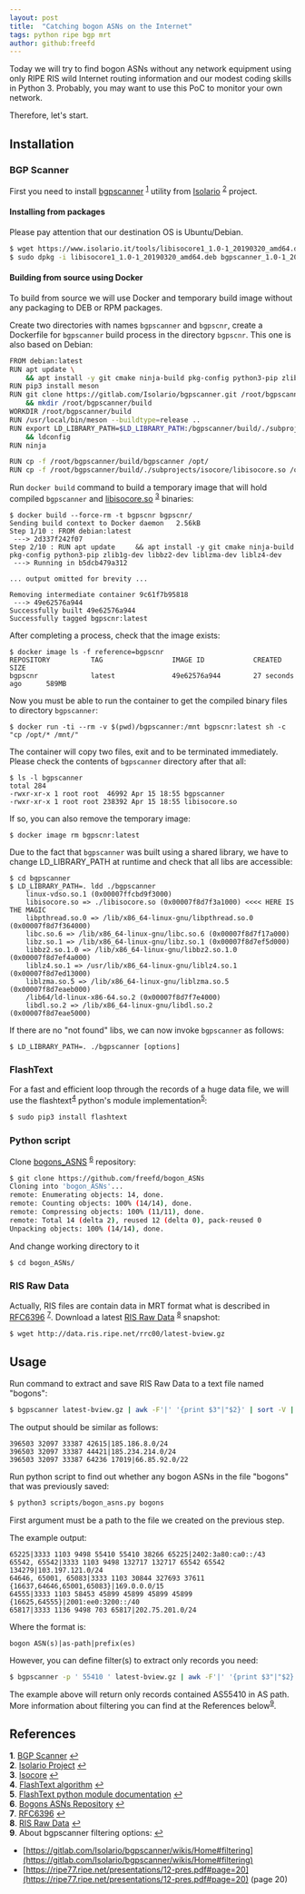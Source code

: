 ```yaml
---
layout: post
title:  "Catching bogon ASNs on the Internet"
tags: python ripe bgp mrt
author: github:freefd
---
```


Today we will try to find bogon ASNs without any network equipment using only RIPE RIS wild Internet routing information and our modest coding skills in Python 3. Probably, you may want to use this PoC to monitor your own network.

Therefore, let's start.

## Installation

### BGP Scanner
First you need to install [bgpscanner](https://www.isolario.it/web_content/php/site_content/tools.php) <sup id="a1">[1](#f1)</sup> utility from [Isolario](https://www.isolario.it/) <sup id="a2">[2](#f2)</sup> project.
#### Installing from packages
Please pay attention that our destination OS is Ubuntu/Debian.
```bash
$ wget https://www.isolario.it/tools/libisocore1_1.0-1_20190320_amd64.deb https://www.isolario.it/tools/bgpscanner_1.0-1_20190320_amd64.deb
$ sudo dpkg -i libisocore1_1.0-1_20190320_amd64.deb bgpscanner_1.0-1_20190320_amd64.deb
```
#### Building from source using Docker
To build from source we will use Docker and temporary build image without any packaging to DEB or RPM packages.

Create two directories with names `bgpscanner` and `bgpscnr`, create a Dockerfile for `bgpscanner` build process in the directory `bgpscnr`. This one is also based on Debian:
```bash
FROM debian:latest
RUN apt update \
    && apt install -y git cmake ninja-build pkg-config python3-pip zlib1g-dev libbz2-dev liblzma-dev liblz4-dev
RUN pip3 install meson
RUN git clone https://gitlab.com/Isolario/bgpscanner.git /root/bgpscanner \
    && mkdir /root/bgpscanner/build
WORKDIR /root/bgpscanner/build
RUN /usr/local/bin/meson --buildtype=release ..
RUN export LD_LIBRARY_PATH=$LD_LIBRARY_PATH:/bgpscanner/build/./subprojects/isocore \
    && ldconfig
RUN ninja 

RUN cp -f /root/bgpscanner/build/bgpscanner /opt/
RUN cp -f /root/bgpscanner/build/./subprojects/isocore/libisocore.so /opt/
```
Run `docker build` command to build a temporary image that will hold compiled `bgpscanner` and [libisocore.so](https://gitlab.com/Isolario/isocore) <sup id="a3">[3](#f3)</sup> binaries:
```
$ docker build --force-rm -t bgpscnr bgpscnr/
Sending build context to Docker daemon   2.56kB
Step 1/10 : FROM debian:latest
 ---> 2d337f242f07
Step 2/10 : RUN apt update     && apt install -y git cmake ninja-build pkg-config python3-pip zlib1g-dev libbz2-dev liblzma-dev liblz4-dev
 ---> Running in b5dcb479a312

... output omitted for brevity ...

Removing intermediate container 9c61f7b95818
 ---> 49e62576a944
Successfully built 49e62576a944
Successfully tagged bgpscnr:latest
```

After completing a process, check that the image exists:

```
$ docker image ls -f reference=bgpscnr
REPOSITORY          TAG                 IMAGE ID            CREATED             SIZE
bgpscnr             latest              49e62576a944        27 seconds ago      589MB
```

Now you must be able to run the container to get the compiled binary files to directory `bgpscanner`:

`$ docker run -ti --rm -v $(pwd)/bgpscanner:/mnt bgpscnr:latest sh -c "cp /opt/* /mnt/"`

The container will copy two files, exit and to be terminated immediately. Please check the contents of `bgpscanner` directory after that all:

```
$ ls -l bgpscanner
total 284
-rwxr-xr-x 1 root root  46992 Apr 15 18:55 bgpscanner
-rwxr-xr-x 1 root root 238392 Apr 15 18:55 libisocore.so
```

If so, you can also remove the temporary image:

```
$ docker image rm bgpscnr:latest
```

Due to the fact that `bgpscanner` was built using a shared library, we have to change LD_LIBRARY_PATH at runtime and check that all libs are accessible:

```
$ cd bgpscanner
$ LD_LIBRARY_PATH=. ldd ./bgpscanner 
	linux-vdso.so.1 (0x00007ffcbd9f3000)
	libisocore.so => ./libisocore.so (0x00007f8d7f3a1000) <<<< HERE IS THE MAGIC
	libpthread.so.0 => /lib/x86_64-linux-gnu/libpthread.so.0 (0x00007f8d7f364000)
	libc.so.6 => /lib/x86_64-linux-gnu/libc.so.6 (0x00007f8d7f17a000)
	libz.so.1 => /lib/x86_64-linux-gnu/libz.so.1 (0x00007f8d7ef5d000)
	libbz2.so.1.0 => /lib/x86_64-linux-gnu/libbz2.so.1.0 (0x00007f8d7ef4a000)
	liblz4.so.1 => /usr/lib/x86_64-linux-gnu/liblz4.so.1 (0x00007f8d7ed13000)
	liblzma.so.5 => /lib/x86_64-linux-gnu/liblzma.so.5 (0x00007f8d7eaeb000)
	/lib64/ld-linux-x86-64.so.2 (0x00007f8d7f7e4000)
	libdl.so.2 => /lib/x86_64-linux-gnu/libdl.so.2 (0x00007f8d7eae5000)
```

If there are no "not found" libs, we can now invoke `bgpscanner` as follows:

```
$ LD_LIBRARY_PATH=. ./bgpscanner [options]
```

### FlashText
For a fast and efficient loop through the records of a huge data file, we will use the flashtext<sup id="a4">[4](#f4)</sup> python's module implementation<sup id="a5">[5](#f5)</sup>:
```bash
$ sudo pip3 install flashtext
```

### Python script
Clone [bogons_ASNS](https://github.com/freefd/bogon_ASNs) <sup id="a6">[6](#f6)</sup> repository:
```bash
$ git clone https://github.com/freefd/bogon_ASNs
Cloning into 'bogon_ASNs'...
remote: Enumerating objects: 14, done.
remote: Counting objects: 100% (14/14), done.
remote: Compressing objects: 100% (11/11), done.
remote: Total 14 (delta 2), reused 12 (delta 0), pack-reused 0
Unpacking objects: 100% (14/14), done.
```
And change working directory to it

```bash
$ cd bogon_ASNs/
```

### RIS Raw Data
Actually, RIS files are contain data in MRT format what is described in [RFC6396](https://tools.ietf.org/html/rfc6396) <sup id="a7">[7](#f7)</sup>. 
Download a latest [RIS Raw Data](http://data.ris.ripe.net/rrc00/) <sup id="a8">[8](#f8)</sup> snapshot:
```bash
$ wget http://data.ris.ripe.net/rrc00/latest-bview.gz
```

## Usage
Run command to extract and save RIS Raw Data to a text file named "bogons":
```bash
$ bgpscanner latest-bview.gz | awk -F'|' '{print $3"|"$2}' | sort -V | uniq > bogons
```
The output should be similar as follows:
```
396503 32097 33387 42615|185.186.8.0/24
396503 32097 33387 44421|185.234.214.0/24
396503 32097 33387 64236 17019|66.85.92.0/22
```

Run python script to find out whether any bogon ASNs in the file "bogons" that was previously saved:
```bash
$ python3 scripts/bogon_asns.py bogons
```
First argument must be a path to the file we created on the previous step.

The example output:
```
65225|3333 1103 9498 55410 55410 38266 65225|2402:3a80:ca0::/43
65542, 65542|3333 1103 9498 132717 132717 65542 65542 134279|103.197.121.0/24
64646, 65001, 65083|3333 1103 30844 327693 37611 {16637,64646,65001,65083}|169.0.0.0/15
64555|3333 1103 58453 45899 45899 45899 45899 {16625,64555}|2001:ee0:3200::/40
65817|3333 1136 9498 703 65817|202.75.201.0/24
```

Where the format is:
```
bogon ASN(s)|as-path|prefix(es)
```

However, you can define filter(s) to extract only records you need:
```bash
$ bgpscanner -p ' 55410 ' latest-bview.gz | awk -F'|' '{print $3"|"$2}' | sort -V | uniq > bogons
```
The example above will return only records contained AS55410 in AS path. More information about filtering you can find at the References below<sup id="a9">[9](#f9)</sup>.

## References
<b id="f1">1</b>. [BGP Scanner](https://gitlab.com/Isolario/bgpscanner) [↩](#a1)<br/>
<b id="f2">2</b>. [Isolario Project](https://gitlab.com/Isolario/isocore) [↩](#a2)<br/>
<b id="f3">3</b>. [Isocore](https://gitlab.com/Isolario/isocore) [↩](#a3)<br/>
<b id="f4">4</b>. [FlashText algorithm](https://arxiv.org/pdf/1711.00046.pdf) [↩](#a4)<br/>
<b id="f5">5</b>. [FlashText python module documentation](https://flashtext.readthedocs.io/en/latest/) [↩](#a5)<br/>
<b id="f6">6</b>. [Bogons ASNs Repository](https://github.com/freefd/bogon_ASNs) [↩](#a6)<br/>
<b id="f7">7</b>. [RFC6396](https://tools.ietf.org/html/rfc6396) [↩](#a7)<br/>
<b id="f8">8</b>. [RIS Raw Data](https://www.ripe.net/analyse/internet-measurements/routing-information-service-ris/ris-raw-data) [↩](#a8)<br/>
<b id="f9">9</b>. About bgpscanner filtering options: [↩](#a9)
* [https://gitlab.com/Isolario/bgpscanner/wikis/Home#filtering](https://gitlab.com/Isolario/bgpscanner/wikis/Home#filtering)
* [https://ripe77.ripe.net/presentations/12-pres.pdf#page=20](https://ripe77.ripe.net/presentations/12-pres.pdf#page=20) (page 20)
